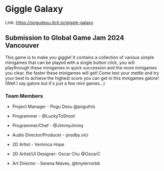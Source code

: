 # Giggle Galaxy

Link: https://pogudesu.itch.io/giggle-galaxy

## Submission to Global Game Jam 2024 Vancouver

This game is to make you giggle! It contains a collection of various simple minigames that can be played with a single button click, you will playthrough these minigames in quick succession and the more minigames you clear, the faster these minigames will get! Come test your mettle and try your best to achieve the highest score you can get in this minigames galore! (Well I say galore but it's just a few mini games...)


### Team Members

- Project Manager - Pogu Desu @poguthis

- Programmer - @LuckyToShoot

-  Programmer/Chef - @JimmyJimmy

- Audio Director/Producer - prodby.vici

- 2D Artist - Verónica Hope

- 2D Artist/UI Designer- Oscar Chu @OscarC

- Art Director - Serena Nieves, @tinyterrorbb

